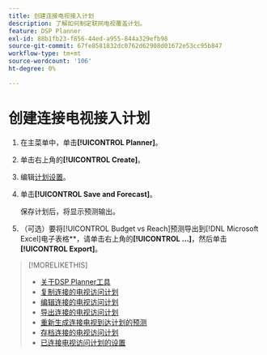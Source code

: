 ```yaml
---
title: 创建连接电视接入计划
description: 了解如何制定联网电视覆盖计划。
feature: DSP Planner
exl-id: 88b1fb23-f856-44ed-a955-844a329efb98
source-git-commit: 67fe8581832dc0762d62908d01672e53cc95b847
workflow-type: tm+mt
source-wordcount: '106'
ht-degree: 0%

---
```


# 创建连接电视接入计划

1. 在主菜单中，单击&#x200B;**[!UICONTROL Planner]**。

1. 单击右上角的&#x200B;**[!UICONTROL Create]**。

1. 编辑[计划设置](planner-settings.md)。

1. 单击&#x200B;**[!UICONTROL Save and Forecast]**。

   保存计划后，将显示预测输出。

1. （可选）要将[!UICONTROL Budget vs Reach]预测导出到[!DNL Microsoft Excel]电子表格**，请单击右上角的&#x200B;**[!UICONTROL ...]**，然后单击&#x200B;**[!UICONTROL Export]**。

>[!MORELIKETHIS]
>
>* [关于DSP Planner工具](planner-about.md)
>* [复制连接的电视访问计划](planner-duplicate.md)
>* [编辑连接的电视访问计划](planner-edit.md)
>* [导出连接的电视访问计划](planner-export.md)
>* [重新生成连接电视到达计划的预测](planner-forecast.md)
>* [存档连接的电视访问计划](planner-archive.md)
>* [已连接电视访问计划的设置](planner-settings.md)
